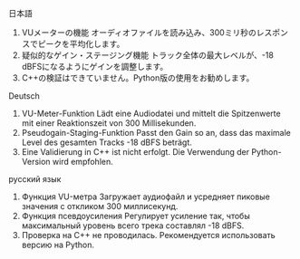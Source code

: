 日本語
1. VUメーターの機能
オーディオファイルを読み込み、300ミリ秒のレスポンスでピークを平均化します。
2. 疑似的なゲイン・ステージング機能
トラック全体の最大レベルが、-18 dBFSになるようにゲインを調整します。
3. C++の検証はできていません。Python版の使用をお勧めします。

Deutsch
1. VU-Meter-Funktion
Lädt eine Audiodatei und mittelt die Spitzenwerte mit einer Reaktionszeit von 300 Millisekunden.
2. Pseudogain-Staging-Funktion
Passt den Gain so an, dass das maximale Level des gesamten Tracks -18 dBFS beträgt.
3. Eine Validierung in C++ ist nicht erfolgt. Die Verwendung der Python-Version wird empfohlen.

русский язык
1. Функция VU-метра
Загружает аудиофайл и усредняет пиковые значения с откликом 300 миллисекунд.
2. Функция псевдоусиления
Регулирует усиление так, чтобы максимальный уровень всего трека составлял -18 dBFS.
3. Проверка на C++ не проводилась. Рекомендуется использовать версию на Python.
